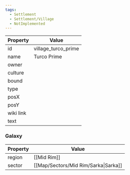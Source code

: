 ```yaml
---
tags:
  - Settlement
  - Settlement/Village
  - NotImplemented
---
```


| Property  | Value               |
| --------- | ------------------- |
| id        | village_turco_prime |
| name      | Turco Prime         |
| owner     |                     |
| culture   |                     |
| bound     |                     |
| type      |                     |
| posX      |                     |
| posY      |                     |
| wiki link |                     |
| text      |                     |

### Galaxy
| Property | Value                                |
| -------- | ------------------------------------ |
| region   | [[Mid Rim]]                          |
| sector   | [[Map/Sectors/Mid Rim/Sarka\|Sarka]] |
